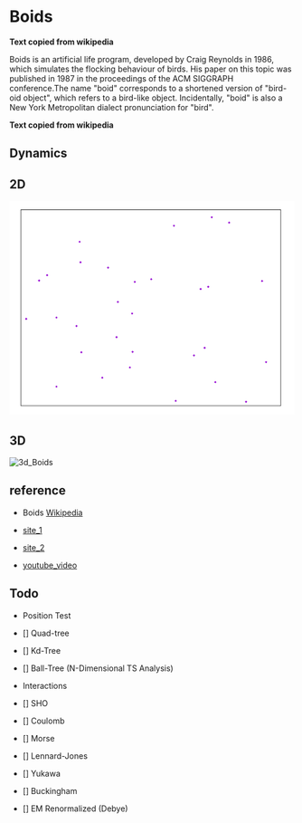 # Boids

**Text copied from wikipedia**

Boids is an artificial life program, developed by Craig Reynolds in 1986, which simulates the flocking behaviour of birds. His paper on this topic was published in 1987 in the proceedings of the ACM SIGGRAPH conference.The name "boid" corresponds to a shortened version of "bird-oid object", which refers to a bird-like object. Incidentally, "boid" is also a New York Metropolitan dialect pronunciation for "bird". 

**Text copied from wikipedia**

## Dynamics

## 2D

![2D_Boids](https://github.com/gcontesini/AM_boids/blob/master/flocking_boids.gif)

## 3D

![3d_Boids](https://github.com/gcontesini/AM_boids/blob/master/flocking_boids_3d.gif)

## reference

- Boids [Wikipedia](https://en.wikipedia.org/wiki/Boids)

- [site_1](https://www.red3d.com/cwr/boids/)

- [site_2](http://www.cs.toronto.edu/~dt/siggraph97-course/cwr87/)

- [youtube_video](https://www.youtube.com/watch?v=86iQiV3-3IA&feature=youtu.be)

## Todo

- Position Test

- [] Quad-tree
- [] Kd-Tree
- [] Ball-Tree (N-Dimensional TS Analysis)

- Interactions

- [] SHO
- [] Coulomb
- [] Morse
- [] Lennard-Jones
- [] Yukawa
- [] Buckingham
- [] EM Renormalized (Debye) 
